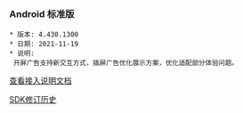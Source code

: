 ### Android 标准版

```
* 版本: 4.430.1300
* 日期: 2021-11-19
* 说明:
 开屏广告支持新交互方式，插屏广告优化展示方案，优化适配部分体验问题。
```

[查看接入说明文档](https://developers.adnet.qq.com/doc/android/access_doc)

[SDK修订历史](https://developers.adnet.qq.com/doc/android/union/union_version)
